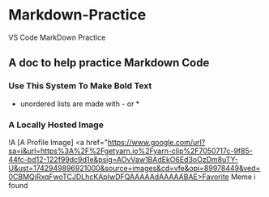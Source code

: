 # Markdown-Practice

VS Code MarkDown Practice

## A doc to help practice Markdown Code

### Use This System To Make Bold Text

- unordered lists are made with - or \*

### A Locally Hosted Image

!A [A Profile Image] <a href="https://www.google.com/url?sa=i&url=https%3A%2F%2Fgetyarn.io%2Fyarn-clip%2F7050717c-9f85-44fc-bd12-122f99dc9d1e&psig=AOvVaw1BAdEkO6Ed3oOzDm8uTY-U&ust=1742949896921000&source=images&cd=vfe&opi=89978449&ved=0CBMQjRxqFwoTCJDLhcKApIwDFQAAAAAdAAAAABAE>Favorite Meme i found</a>
